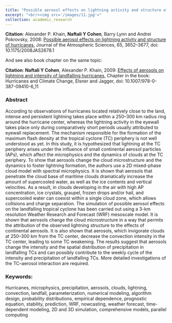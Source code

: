 ```yaml
---
title: "Possible aerosol effects on lightning activity and structure of hurricanes"
excerpt: "<br/><img src='/images/11.jpg'>"
collection: academic_research
---
```


**Citation**: Alexander P. Khain, **Naftali Y Cohen**, Barry Lynn and Andrei Pokrovsky, 2008: [Possible aerosol effects on lightning activity and structure of hurricanes](https://journals.ametsoc.org/doi/abs/10.1175/2008JAS2678.1), Journal of the Atmospheric Sciences, 65, 3652–3677, doi: 10.1175/2008JAS2678.1

And see also book chapter on the same topic: 

**Citation**: **Naftali Y Cohen**, Alexander P. Khain, 2009: [Effects of aerosols on lightning and intensity of landfalling hurricanes](https://link.springer.com/chapter/10.1007/978-0-387-09410-6_11), Chapter in the book: Hurricanes and Climate Change, Elsner and Jagger, doi: 10.1007/978-0-387-09410-6_11

### Abstract

According to observations of hurricanes located relatively close to the land, intense and persistent lightning takes place within a 250–300 km radius ring around the hurricane center, whereas the lightning activity in the eyewall takes place only during comparatively short periods usually attributed to eyewall replacement. The mechanism responsible for the formation of the maximum flash density at the tropical cyclone (TC) periphery is not well understood as yet. In this study, it is hypothesized that lightning at the TC periphery arises under the influence of small continental aerosol particles (APs), which affect the microphysics and the dynamics of clouds at the TC periphery. To show that aerosols change the cloud microstructure and the dynamics to foster lightning formation, the authors use a 2D mixed-phase cloud model with spectral microphysics. It is shown that aerosols that penetrate the cloud base of maritime clouds dramatically increase the amount of supercooled water, as well as the ice contents and vertical velocities. As a result, in clouds developing in the air with high AP concentration, ice crystals, graupel, frozen drops and/or hail, and supercooled water can coexist within a single cloud zone, which allows collisions and charge separation. The simulation of possible aerosol effects on the landfalling tropical cyclone has been carried out using a 3-km resolution Weather Research and Forecast (WRF) mesoscale model. It is shown that aerosols change the cloud microstructure in a way that permits the attribution of the observed lightning structure to the effects of continental aerosols. It is also shown that aerosols, which invigorate clouds at 250–300 km from the TC center, decrease the convection intensity in the TC center, leading to some TC weakening. The results suggest that aerosols change the intensity and the spatial distribution of precipitation in landfalling TCs and can possibly contribute to the weekly cycle of the intensity and precipitation of landfalling TCs. More detailed investigations of the TC–aerosol interaction are required.


### Keywords:

Hurricanes, microphysics, precipitation, aerosols, clouds, lightning, convection, landfall, parameterization, numerical modeling, algorithm design, probability distributions, empirical dependence, prognostic equation, stability, prediction, WRF, nowcasting, weather forecast, time-dependent modeling, 2D and 3D simulation, comprehensive models, parallel computing
